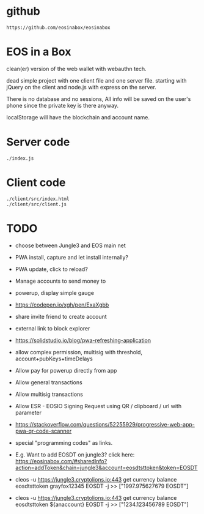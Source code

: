 # github

    https://github.com/eosinabox/eosinabox

# EOS in a Box

clean(er) version of the web wallet with webauthn tech.

dead simple project with one client file and one server file.
starting with jQuery on the client and node.js with express on the server.

There is no database and no sessions, All info will be saved on the user's phone since the private key is there anyway.

localStorage will have the blockchain and account name.

# Server code

    ./index.js

# Client code

    ./client/src/index.html
    ./client/src/client.js

# TODO

 * choose between Jungle3 and EOS main net
 * PWA install, capture and let install internally?
 * PWA update, click to reload?
 * Manage accounts to send money to
 * powerup, display simple gauge
 * https://codepen.io/xgh/pen/ExaXgbb
 * share invite friend to create account
 * external link to block explorer
 * https://solidstudio.io/blog/pwa-refreshing-application
 * allow complex permission, multisig with threshold, account+pubKeys+timeDelays
 * Allow pay for powerup directly from app
 * Allow general transactions
 * Allow multisig transactions
 * Allow ESR - EOSIO Signing Request using QR / clipboard / url with parameter
 * https://stackoverflow.com/questions/52255929/progressive-web-app-pwa-qr-code-scanner
 * special "programming codes" as links.
 * E.g. Want to add EOSDT on jungle3? click here: https://eosinabox.com/#sharedInfo?action=addToken&chain=jungle3&account=eosdtsttoken&token=EOSDT

 * cleos -u https://jungle3.cryptolions.io:443 get currency balance eosdtsttoken grayfox12345 EOSDT -j >> ["1997.975627679 EOSDT"]
 * cleos -u https://jungle3.cryptolions.io:443 get currency balance eosdtsttoken ${anaccount} EOSDT -j >> ["1234.123456789 EOSDT"]


